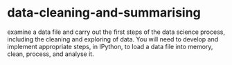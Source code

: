 # data-cleaning-and-summarising
examine a data file and carry out the first steps of the data science process, including the cleaning and exploring of data. You will need to develop and implement appropriate steps, in IPython, to load a data file into memory, clean, process, and analyse it.
